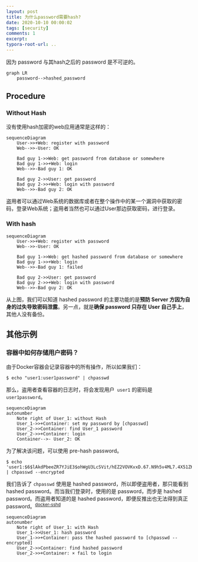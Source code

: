 ```yaml
---
layout: post
title: 为什么password需要hash?
date: 2020-10-10 00:00:02
tags: [security]
comments: 1
excerpt:
typora-root-url: ..
---
```


因为 password 与其hash之后的 password 是不可逆的。

```mermaid
graph LR
    password-->hashed_password
```

## Procedure

### Without Hash

没有使用hash加密的web应用通常是这样的：

```mermaid
sequenceDiagram
    User->>+Web: register with password
    Web-->>-User: OK

	Bad guy 1->>Web: get password from database or somewhere
	Bad guy 1->>+Web: login 
	Web-->>-Bad guy 1: OK
	
	Bad guy 2->>User: get password
	Bad guy 2->>+Web: login with password
	Web-->>-Bad guy 2: OK
```

盗用者可以通过Web系统的数据库或者在整个操作中的某一个漏洞中获取的密码，登录Web系统；盗用者当然也可以通过User那边获取密码，进行登录。

### With hash

```mermaid
sequenceDiagram
    User->>+Web: register with password
    Web-->>-User: OK

	Bad guy 1->>Web: get hashed password from database or somewhere
	Bad guy 1->>+Web: login 
	Web-->>-Bad guy 1: failed
	
	Bad guy 2->>User: get password
	Bad guy 2->>+Web: login with password
	Web-->>-Bad guy 2: OK
```

从上图，我们可以知道 hashed password 的主要功能的是**预防 Server 方因为自身的过失导致密码泄露**。另一点，就是**确保 password 只存在 User 自己手上**，其他人没有备份。

## 其他示例

### 容器中如何存储用户密码？

由于Docker容器会记录容器中的所有操作，所以如果我们：

```shell
$ echo "user1:user1password" | chpasswd
```

那么，盗用者查看容器的日志时，将会发现用户` user1` 的密码是 `user1password`。

```mermaid
sequenceDiagram
autonumber
    Note right of User_1: without Hash
    User_1->>+Container: set my password by [chpasswd]
    User_2->>Container: find User_1 password
	User_2->>+Container: login
	Container-->- User_2: OK
```

为了解决该问题，可以使用 pre-hash password。

```shell
$ echo 'user1:$6$lAkdPbeeZR7YJiE3$ohWgU3LcSVit/hEZ2VOVKvxD.67.N9h5v4ML7.4X51ZK3kABbTPHkZUPzN9jxQQWXtkLctI0FJZR8CChIwz.S/' | chpasswd --encrypted
```

我们告诉了 `chpasswd`  使用是 hashed password，所以即便盗用者，那只能看到 hashed password。而当我们登录时，使用的是 password，而步是 hashed password。而盗用者知道的是 hashed password，即便反推出也无法得到真正 password。<sup>[docker-sshd](https://github.com/panubo/docker-sshd)</sup>

```mermaid
sequenceDiagram
autonumber
    Note right of User_1: with Hash
    User_1->>User_1: hash password
    User_1->>+Container: pass the hashed password to [chpasswd --encrypted]
    User_2->>Container: find hashed password
	User_2->>+Container: × fail to login
```

